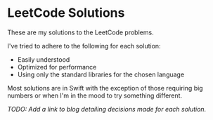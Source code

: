 # LeetCode Solutions

These are my solutions to the LeetCode problems.

I've tried to adhere to the following for each solution:

- Easily understood
- Optimized for performance
- Using only the standard libraries for the chosen language

Most solutions are in Swift with the exception of those requiring big numbers or when I'm in the mood to try something different.

*TODO: Add a link to blog detailing decisions made for each solution.*
